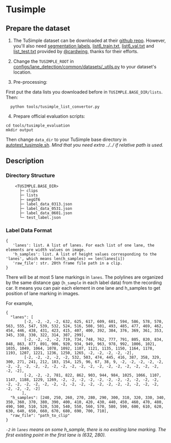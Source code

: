 # Tusimple

## Prepare the dataset

1. The TuSimple dataset can be downloaded at their [github repo](https://github.com/TuSimple/tusimple-benchmark/issues/3). However, you'll also need [segmentation labels](https://drive.google.com/open?id=1LZDCnr79zuNH73NstZ8oIPDud0INCwb9), [list6_train.txt](https://github.com/cardwing/Codes-for-Lane-Detection/blob/master/ENet-TuSimple-Torch/list6/list6_train.txt), [list6_val.txt](https://github.com/cardwing/Codes-for-Lane-Detection/blob/master/ENet-TuSimple-Torch/list6/list6_val.txt) and [list_test.txt](https://github.com/cardwing/Codes-for-Lane-Detection/blob/master/ENet-TuSimple-Torch/list/list_test.txt) provided by [@cardwing](https://github.com/cardwing), thanks for their efforts.

2. Change the `TUSIMPLE_ROOT` in [configs/lane_detection/common/datasets/_utils.py](../../configs/lane_detection/common/datasets/_utils.py) to your dataset's location.

3. Pre-processing:
   
First put the data lists you downloaded before in `TUSIMPLE.BASE_DIR/lists`. Then:

```
  python tools/tusimple_list_convertor.py
```

4. Prepare official evaluation scripts:

```
cd tools/tusimple_evaluation
mkdir output
```

Then change `data_dir` to your TuSimple base directory in [autotest_tusimple.sh](../../autotest_tusimple.sh). *Mind that you need extra ../../ if relative path is used.*

## Description

### Directory Structure

```
    <TUSIMPLE.BASE_DIR>
      ├─ clips
      ├─ lists
      ├─ segGT6
      ├─ label_data_0313.json
      ├─ label_data_0531.json
      ├─ label_data_0601.json
      └─ test_label.json
```

### Label Data Format

```
{
   'lanes': list. A list of lanes. For each list of one lane, the elements are width values on image.
   'h_samples': list. A list of height values corresponding to the 'lanes', which means len(h_samples) == len(lanes[i])
   'raw_file': str. 20th frame file path in a clip.
}
```

There will be at most 5 lane markings in `lanes`. The polylines are organized by the same distance gap (`h_sample` in each label data) from the recording car. It means you can pair each element in one lane and h_samples to get position of lane marking in images.

For example,

```
{
  "lanes": [
        [-2, -2, -2, -2, 632, 625, 617, 609, 601, 594, 586, 578, 570, 563, 555, 547, 539, 532, 524, 516, 508, 501, 493, 485, 477, 469, 462, 454, 446, 438, 431, 423, 415, 407, 400, 392, 384, 376, 369, 361, 353, 345, 338, 330, 322, 314, 307, 299],
        [-2, -2, -2, -2, 719, 734, 748, 762, 777, 791, 805, 820, 834, 848, 863, 877, 891, 906, 920, 934, 949, 963, 978, 992, 1006, 1021, 1035, 1049, 1064, 1078, 1092, 1107, 1121, 1135, 1150, 1164, 1178, 1193, 1207, 1221, 1236, 1250, 1265, -2, -2, -2, -2, -2],
        [-2, -2, -2, -2, -2, 532, 503, 474, 445, 416, 387, 358, 329, 300, 271, 241, 212, 183, 154, 125, 96, 67, 38, 9, -2, -2, -2, -2, -2, -2, -2, -2, -2, -2, -2, -2, -2, -2, -2, -2, -2, -2, -2, -2, -2, -2, -2, -2],
        [-2, -2, -2, 781, 822, 862, 903, 944, 984, 1025, 1066, 1107, 1147, 1188, 1229, 1269, -2, -2, -2, -2, -2, -2, -2, -2, -2, -2, -2, -2, -2, -2, -2, -2, -2, -2, -2, -2, -2, -2, -2, -2, -2, -2, -2, -2, -2, -2, -2, -2]
       ],
  "h_samples": [240, 250, 260, 270, 280, 290, 300, 310, 320, 330, 340, 350, 360, 370, 380, 390, 400, 410, 420, 430, 440, 450, 460, 470, 480, 490, 500, 510, 520, 530, 540, 550, 560, 570, 580, 590, 600, 610, 620, 630, 640, 650, 660, 670, 680, 690, 700, 710],
  "raw_file": "path_to_clip"
}
```
*`-2` in `lanes` means on some h_sample, there is no exsiting lane marking. The first existing point in the first lane is (632, 280).*
